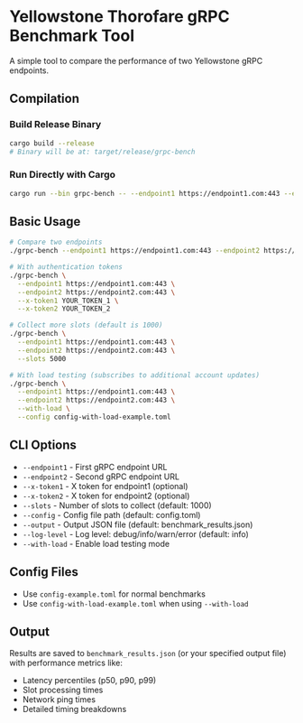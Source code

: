 # Yellowstone Thorofare gRPC Benchmark Tool

A simple tool to compare the performance of two Yellowstone gRPC endpoints.

## Compilation

### Build Release Binary
```bash
cargo build --release
# Binary will be at: target/release/grpc-bench
```

### Run Directly with Cargo
```bash
cargo run --bin grpc-bench -- --endpoint1 https://endpoint1.com:443 --endpoint2 https://endpoint2.com:443
```

## Basic Usage

```bash
# Compare two endpoints
./grpc-bench --endpoint1 https://endpoint1.com:443 --endpoint2 https://endpoint2.com:443

# With authentication tokens
./grpc-bench \
  --endpoint1 https://endpoint1.com:443 \
  --endpoint2 https://endpoint2.com:443 \
  --x-token1 YOUR_TOKEN_1 \
  --x-token2 YOUR_TOKEN_2

# Collect more slots (default is 1000)
./grpc-bench \
  --endpoint1 https://endpoint1.com:443 \
  --endpoint2 https://endpoint2.com:443 \
  --slots 5000

# With load testing (subscribes to additional account updates)
./grpc-bench \
  --endpoint1 https://endpoint1.com:443 \
  --endpoint2 https://endpoint2.com:443 \
  --with-load \
  --config config-with-load-example.toml
```

## CLI Options

- `--endpoint1` - First gRPC endpoint URL
- `--endpoint2` - Second gRPC endpoint URL  
- `--x-token1` - X token for endpoint1 (optional)
- `--x-token2` - X token for endpoint2 (optional)
- `--slots` - Number of slots to collect (default: 1000)
- `--config` - Config file path (default: config.toml)
- `--output` - Output JSON file (default: benchmark_results.json)
- `--log-level` - Log level: debug/info/warn/error (default: info)
- `--with-load` - Enable load testing mode

## Config Files

- Use `config-example.toml` for normal benchmarks
- Use `config-with-load-example.toml` when using `--with-load`

## Output

Results are saved to `benchmark_results.json` (or your specified output file) with performance metrics like:
- Latency percentiles (p50, p90, p99)
- Slot processing times
- Network ping times
- Detailed timing breakdowns

